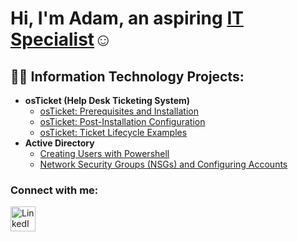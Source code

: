 <h1>Hi, I'm Adam, an aspiring <a href=>IT Specialist</a>☺</h1>

<h2>👨‍💻 Information Technology Projects:</h2>

- <b>osTicket (Help Desk Ticketing System)</b>
  - [osTicket: Prerequisites and Installation](https://github.com/AdamAdas22/osticket-prereqs)
  - [osTicket: Post-Installation Configuration](https://github.com/AdamAdas22/post-install-config)
  - [osTicket: Ticket Lifecycle Examples](https://github.com/AdamAdas22/ticket-lifecycle)
- <b>Active Directory</b>
  - [Creating Users with Powershell](https://github.com/AdamAdas22/configure-ad)
  - [Network Security Groups (NSGs) and Configuring Accounts](https://github.com/AdamAdas22/azure-network-protocols)

<h3>Connect with me:</h3>


<a href="https://www.linkedin.com/in/adam-adas-b9924533a/" target="_blank">
    <img src="https://cdn.jsdelivr.net/gh/devicons/devicon/icons/linkedin/linkedin-original.svg" alt="LinkedIn" width="40" height="40">
</a>

